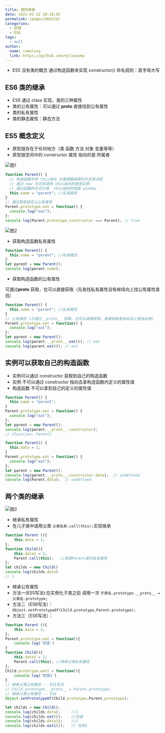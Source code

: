 ```yaml
---
title: 类的继承
date: 2021-01-22 10:10:55
permalink: /pages/bbb31d/
categories: 
  - 前端
  - ES6
tags: 
  - null
author: 
  name: comelong
  link: https://github.com/mjlxiaoma
---
```


- ES5 没有类的概念 通过构造函数来实现 constructor() 命名规则：首字母大写

## ES6 类的继承

- ES6 通过 class 实现，类的三种属性
- 类的公有属性：可以通过 **proto** 直接找到公有属性
- 类的私有属性
- 类的静态属性：静态方法

## ES5 概念定义

- 原型链存在于任何地方（类 函数 方法 对象 变量等等）
- 原型链空间中的 constructor 属性 指向的是 所属者

![图1](/boke/img/es6/010801.png)

```js
function Parent() {
  // 构造函数中的 this指向 主要根据调用的方式来决定
  // 通过 new 方式来调用 this指向的就是实例
  // 通过函数的方式引用  this指向的就是 window
  this.name = "parent"; //私有属性
}
// 通过原型链定义公有属性
Parent.prototype.eat = function() {
  console.log("eat");
};
console.log(Parent.prototype.constructor === Parent); // true
```

![图2](/boke/img/es6/010802.png)

-  获取构造函数私有属性

```js
function Parent() {
  this.name = "parent"; //私有属性
}
let parent = new Parent();
console.log(parent.name);
```

- 获取构造函数的公有属性

可通过**proto** 获取，也可以直接获取（先查找私有属性没有继续向上找公有属性查找）

```js
function Parent() {
  this.name = "parent"; //私有属性
}
// 公有属性 (可通过__proto__ 获取，也可以直接获取，直接获取是自动向上查找出来)
Parent.prototype.eat = function() {
  console.log("eat");
};
let parent = new Parent();
console.log(parent.__proto__.eat()); // eat
console.log(parent.eat()); // eat
```

## 实例可以获取自己的构造函数

- 实例可以通过 constructor 获取到自己的构造函数
- 实例 不可以通过 constructor 指向去拿构造函数内定义的属性值
- 构造函数 不可以拿到自己的定义的属性值

```js
function Parent() {
  this.name = "parent";
}
Parent.prototype.eat = function() {
  console.log("eat");
};
let parent = new Parent();
console.log(parent.__proto__.constructor);
// [Function: Parent]
```

```js
function Parent() {
  this.data = 1;
}
Parent.prototype.eat = function() {
  console.log("eat");
};
let parent = new Parent();
console.log(parent.__proto__.constructor.data);  // undefined
console.log(Parent.data);  // undefined
```

## 两个类的继承

![图2](/boke/img/es6/010803.png)

- 继承私有属性   
- 在儿子类中调用父类 `父类名称.call(this);`实现继承

```js
function Parent (){
    this.data = 1;
};
function Child(){
    this.data1 = 2;
    Parent.call(this);   //继承Parent类的私有属性
};
let childs = new Child()
console.log(childs.data)
// 1
```
- 继承公有属性
- 方法一(ES5写法):在实例化子类之前 调用一次 `子类名.prototype.__proto__ = 父类名.prototype;`
- 方法二（ES6写法）：`Object.setPrototypeOf(Child.prototype,Parent.prototype);`
- 方法三（ES6写法）：
```js
function Parent (){
    this.data = 1;
};
Parent.prototype.eat = function(){
    console.log('吃饭')
}
function Child(){
    this.data1 = 2;
    Parent.call(this); //继承父类私有属性
};
Child.prototype.eat1 = function(){
    console.log('吃饭1')
}
// 继承父类公有属性 -- ES5写法
// Child.prototype.__proto__ = Parent.prototype;
// 继承父类公有属性 -- ES6
Object.setPrototypeOf(Child.prototype,Parent.prototype);

let childs = new Child();
console.log(childs.data);     //1
console.log(childs.eat());    //吃饭
console.log(childs.data1);    //2
console.log(childs.eat1());   // 吃饭1
```
